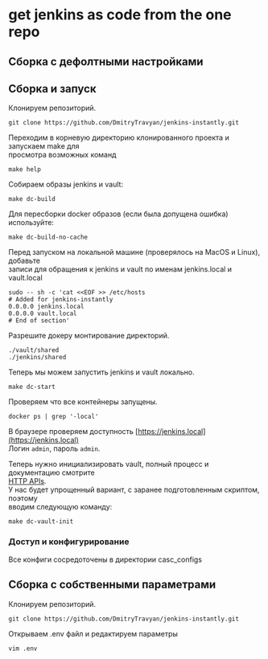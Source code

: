 # get jenkins as code from the one repo 

## Сборка с дефолтными настройками
## Сборка и запуск
Клонируем репозиторий.
```shell script
git clone https://github.com/DmitryTravyan/jenkins-instantly.git
```

Переходим в корневую директорию клонированного проекта и запускаем make для  
просмотра возможных команд
```shell script
make help
```

Собираем образы jenkins и vault:
```shell script
make dc-build
```

Для пересборки docker образов (если была допущена ошибка) используйте:
```shell script
make dc-build-no-cache
```

Перед запуском на локальной машине (проверялось на MacOS и Linux), добавьте  
записи для обращения к jenkins и vault по именам jenkins.local и  
vault.local
```shell script
sudo -- sh -c 'cat <<EOF >> /etc/hosts
# Added for jenkins-instantly
0.0.0.0 jenkins.local
0.0.0.0 vault.local
# End of section'
```

Разрешите докеру монтирование директорий.
```shell
./vault/shared
./jenkins/shared
```

Теперь мы можем запустить jenkins и vault локально.
```shell script
make dc-start
```

Проверяем что все контейнеры запущены.
```shell
docker ps | grep '-local'
```

В браузере проверяем доступность [https://jenkins.local](https://jenkins.local)  
Логин `admin`, пароль `admin`.

Теперь нужно инициализировать vault, полный процесс и документацию смотрите  
[HTTP APIs](https://learn.hashicorp.com/tutorials/vault/getting-started-apis?in=vault/getting-started).  
У нас будет упрощенный вариант, с заранее подготовленным скриптом, поэтому  
вводим следующую команду:
```shell
make dc-vault-init
```

### Доступ и конфигурирование

Все конфиги сосредоточены в директории casc_configs

## Сборка с собственными параметрами

Клонируем репозиторий.
```shell script
git clone https://github.com/DmitryTravyan/jenkins-instantly.git
```

Открываем .env файл и редактируем параметры
```shell script
vim .env
```

